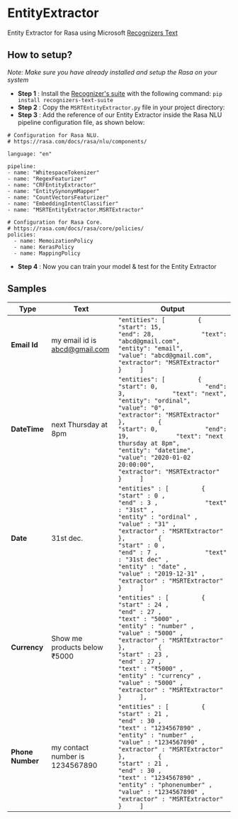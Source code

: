 # EntityExtractor
Entity Extractor for Rasa using Microsoft [Recognizers Text](https://github.com/microsoft/Recognizers-Text/tree/master/Python)

## How to setup?

*Note: Make sure you have already installed and setup the Rasa on your system*

- **Step 1** : Install the [Recognizer's suite](https://pypi.org/project/recognizers-text-suite/) with the following command: ```` pip install recognizers-text-suite ````
- **Step 2** : Copy the `MSRTEntityExtractor.py` file in your project directory:
- **Step 3** : Add the  reference of our Entity Extractor inside the Rasa NLU pipeline configuration file, as shown below:

````
# Configuration for Rasa NLU.
# https://rasa.com/docs/rasa/nlu/components/

language: "en"

pipeline:
- name: "WhitespaceTokenizer"
- name: "RegexFeaturizer"
- name: "CRFEntityExtractor"
- name: "EntitySynonymMapper"
- name: "CountVectorsFeaturizer"
- name: "EmbeddingIntentClassifier"
- name: "MSRTEntityExtractor.MSRTExtractor"

# Configuration for Rasa Core.
# https://rasa.com/docs/rasa/core/policies/
policies:
  - name: MemoizationPolicy
  - name: KerasPolicy
  - name: MappingPolicy

````
- **Step 4** : Now you can train your model & test for the Entity Extractor

## Samples

| Type             | Text                            | Output                                                                                                                                                                                                                                                                                                                                                                                                                                                                                              |
|------------------|---------------------------------|-----------------------------------------------------------------------------------------------------------------------------------------------------------------------------------------------------------------------------------------------------------------------------------------------------------------------------------------------------------------------------------------------------------------------------------------------------------------------------------------------------|
| **Email Id**     | my email id is abcd@gmail.com   |  ````"entities": [         {             "start": 15,             "end": 28,             "text": "abcd@gmail.com",             "entity": "email",             "value": "abcd@gmail.com",             "extractor": "MSRTExtractor"         }     ] ````                                                                                                                                                                                                                                              |
| **DateTime**     | next Thursday at 8pm            | ```` "entities": [         {             "start": 0,             "end": 3,             "text": "next",             "entity": "ordinal",             "value": "0",             "extractor": "MSRTExtractor"         },         {             "start": 0,             "end": 19,             "text": "next thursday at 8pm",             "entity": "datetime",             "value": "2020-01-02 20:00:00",             "extractor": "MSRTExtractor"         }     ] ````                              |
| **Date**         | 31st dec.                       | ```` "entities" : [         {             "start" : 0 ,             "end" : 3 ,             "text" : "31st" ,             "entity" : "ordinal" ,             "value" : "31" ,             "extractor" : "MSRTExtractor"          },         {             "start" : 0 ,             "end" : 7 ,             "text" : "31st dec" ,             "entity" : "date" ,             "value" : "2019-12-31" ,             "extractor" : "MSRTExtractor"          }     ]    ````                           |
| **Currency**     | Show me products below ₹5000    | ```` "entities" : [         {             "start" : 24 ,             "end" : 27 ,             "text" : "5000" ,             "entity" : "number" ,             "value" : "5000" ,             "extractor" : "MSRTExtractor"          },         {             "start" : 23 ,             "end" : 27 ,             "text" : "₹5000" ,             "entity" : "currency" ,             "value" : "5000" ,             "extractor" : "MSRTExtractor"          }     ],    ````                          |
| **Phone Number** | my contact number is 1234567890 | ```` "entities" : [         {             "start" : 21 ,             "end" : 30 ,             "text" : "1234567890" ,             "entity" : "number" ,             "value" : "1234567890" ,             "extractor" : "MSRTExtractor"          },         {             "start" : 21 ,             "end" : 30 ,             "text" : "1234567890" ,             "entity" : "phonenumber" ,             "value" : "1234567890" ,             "extractor" : "MSRTExtractor"          }     ]    ```` |                                                                                                                                                                                                                                                                                                                                    |
